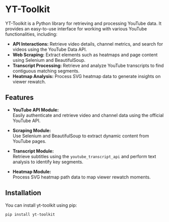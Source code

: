 # YT-Toolkit

YT-Toolkit is a Python library for retrieving and processing YouTube data. It provides an easy-to-use interface for working with various YouTube functionalities, including:
- **API Interactions:** Retrieve video details, channel metrics, and search for videos using the YouTube Data API.
- **Web Scraping:** Extract elements such as heatmaps and page content using Selenium and BeautifulSoup.
- **Transcript Processing:** Retrieve and analyze YouTube transcripts to find contiguous matching segments.
- **Heatmap Analysis:** Process SVG heatmap data to generate insights on viewer rewatch.

## Features

- **YouTube API Module:**  
  Easily authenticate and retrieve video and channel data using the official YouTube API.
  
- **Scraping Module:**  
  Use Selenium and BeautifulSoup to extract dynamic content from YouTube pages.
  
- **Transcript Module:**  
  Retrieve subtitles using the `youtube_transcript_api` and perform text analysis to identify key segments.
  
- **Heatmap Module:**  
  Process SVG heatmap path data to map viewer rewatch moments.

## Installation

You can install yt-toolkit using pip:

`pip install yt-toolkit`
